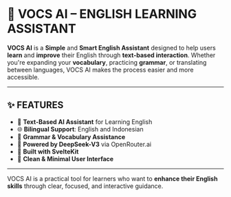# 🧠 VOCS AI – ENGLISH LEARNING ASSISTANT

**VOCS AI** is a **Simple** and **Smart English Assistant** designed to help users **learn** and **improve** their English through **text-based interaction**. Whether you're expanding your **vocabulary**, practicing **grammar**, or translating between languages, VOCS AI makes the process easier and more accessible.

---

## ✨ FEATURES

- 💬 **Text-Based AI Assistant** for Learning English  
- 🌐 **Bilingual Support**: English and Indonesian  
- 📖 **Grammar & Vocabulary Assistance**  
- 🧠 **Powered by DeepSeek-V3** via OpenRouter.ai 
- 🧩 **Built with SvelteKit**  
- 🧼 **Clean & Minimal User Interface**

---

VOCS AI is a practical tool for learners who want to **enhance their English skills** through clear, focused, and interactive guidance.
